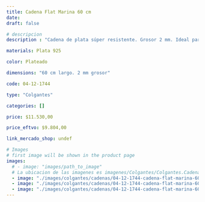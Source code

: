 ```yaml
---
title: Cadena Flat Marina 60 cm
date: 
draft: false

# descripcion
description : "Cadena de plata súper resistente. Grosor 2 mm. Ideal para dijes importantes y para uso hombres. Cierre tipo reasa."

materials: Plata 925

color: Plateado

dimensions: "60 cm largo. 2 mm grosor"

code: 04-12-1744

type: "Colgantes"

categories: []

price: $11.530,00

price_eftvo: $9.804,00

link_mercado_shop: undef

# Images
# first image will be shown in the product page
images:
  # - image: "images/path_to_image"
  # La ubicacion de las imagenes es imagenes/Colgantes/Colgantes.Cadenas/04-12-1744-cadena-flat-marina-60-cm
  - image: "./images/colgantes/cadenas/04-12-1744-cadena-flat-marina-60-cm_a.jpg"
  - image: "./images/colgantes/cadenas/04-12-1744-cadena-flat-marina-60-cm_b.jpg"
  - image: "./images/colgantes/cadenas/04-12-1744-cadena-flat-marina-60-cm_c.jpg"
---
```

